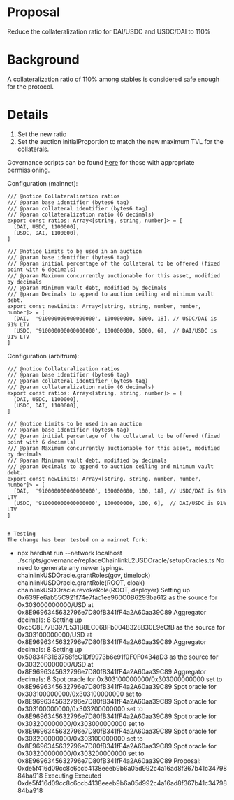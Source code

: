 # Proposal
Reduce the collateralization ratio for DAI/USDC and USDC/DAI to 110%

# Background
A collateralization ratio of 110% among stables is considered safe enough for the protocol.

# Details
1. Set the new ratio
2. Set the auction initialProportion to match the new maximum TVL for the collaterals.

Governance scripts can be found [here](https://github.com/yieldprotocol/environments-v2/tree/feat/update-ratio/scripts/governance/update/updateRatio) for those with appropriate permissioning.

Configuration (mainnet):
```
/// @notice Collateralization ratios
/// @param base identifier (bytes6 tag)
/// @param collateral identifier (bytes6 tag)
/// @param collateralization ratio (6 decimals)
export const ratios: Array<[string, string, number]> = [
  [DAI, USDC, 1100000],
  [USDC, DAI, 1100000],
]

/// @notice Limits to be used in an auction
/// @param base identifier (bytes6 tag)
/// @param initial percentage of the collateral to be offered (fixed point with 6 decimals)
/// @param Maximum concurrently auctionable for this asset, modified by decimals
/// @param Minimum vault debt, modified by decimals
/// @param Decimals to append to auction ceiling and minimum vault debt.
export const newLimits: Array<[string, string, number, number, number]> = [
  [DAI,  '910000000000000000', 100000000, 5000, 18], // USDC/DAI is 91% LTV
  [USDC, '910000000000000000', 100000000, 5000, 6],  // DAI/USDC is 91% LTV
]
```

Configuration (arbitrum):
```
/// @notice Collateralization ratios
/// @param base identifier (bytes6 tag)
/// @param collateral identifier (bytes6 tag)
/// @param collateralization ratio (6 decimals)
export const ratios: Array<[string, string, number]> = [
  [DAI, USDC, 1100000],
  [USDC, DAI, 1100000],
]

/// @notice Limits to be used in an auction
/// @param base identifier (bytes6 tag)
/// @param initial percentage of the collateral to be offered (fixed point with 6 decimals)
/// @param Maximum concurrently auctionable for this asset, modified by decimals
/// @param Minimum vault debt, modified by decimals
/// @param Decimals to append to auction ceiling and minimum vault debt.
export const newLimits: Array<[string, string, number, number, number]> = [
  [DAI,  '910000000000000000', 100000000, 100, 18], // USDC/DAI is 91% LTV
  [USDC, '910000000000000000', 100000000, 100, 6],  // DAI/USDC is 91% LTV
]
```

```

# Testing
The change has been tested on a mainnet fork:
```
+ npx hardhat run --network localhost ./scripts/governance/replaceChainlinkL2USDOracle/setupOracles.ts
No need to generate any newer typings.
chainlinkUSDOracle.grantRoles(gov, timelock)
chainlinkUSDOracle.grantRole(ROOT, cloak)
chainlinkUSDOracle.revokeRole(ROOT, deployer)
Setting up 0x639Fe6ab55C921f74e7fac1ee960C0B6293ba612 as the source for 0x303000000000/USD at 0x8E9696345632796e7D80fB341fF4a2A60aa39C89
Aggregator decimals: 8
Setting up 0xc5C8E77B397E531B8EC06BFb0048328B30E9eCfB as the source for 0x303100000000/USD at 0x8E9696345632796e7D80fB341fF4a2A60aa39C89
Aggregator decimals: 8
Setting up 0x50834F3163758fcC1Df9973b6e91f0F0F0434aD3 as the source for 0x303200000000/USD at 0x8E9696345632796e7D80fB341fF4a2A60aa39C89
Aggregator decimals: 8
Spot oracle for 0x303100000000/0x303000000000 set to 0x8E9696345632796e7D80fB341fF4a2A60aa39C89
Spot oracle for 0x303100000000/0x303100000000 set to 0x8E9696345632796e7D80fB341fF4a2A60aa39C89
Spot oracle for 0x303100000000/0x303200000000 set to 0x8E9696345632796e7D80fB341fF4a2A60aa39C89
Spot oracle for 0x303200000000/0x303000000000 set to 0x8E9696345632796e7D80fB341fF4a2A60aa39C89
Spot oracle for 0x303200000000/0x303100000000 set to 0x8E9696345632796e7D80fB341fF4a2A60aa39C89
Spot oracle for 0x303200000000/0x303200000000 set to 0x8E9696345632796e7D80fB341fF4a2A60aa39C89
Proposal: 0xde5f416d09cc8c6ccb4138eeeb9b6a05d992c4a16ad8f367b41c3479884ba918
Executing
Executed 0xde5f416d09cc8c6ccb4138eeeb9b6a05d992c4a16ad8f367b41c3479884ba918
```
